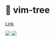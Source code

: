 # :sunrise_over_mountains: vim-tree

[Link](https://esolangs.org/wiki/tree)

![](https://raw.githubusercontent.com/wiki/EvanQuan/vim-tree/example1.png)
![](https://raw.githubusercontent.com/wiki/EvanQuan/vim-tree/example2.png)
